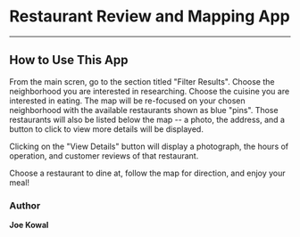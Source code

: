 # Restaurant Review and Mapping App
---


## How to Use This App

From the main scren, go to the section titled "Filter Results".
Choose the neighborhood you are interested in researching.
Choose the cuisine you are interested in eating.
The map will be re-focused on your chosen neighborhood with the available restaurants shown as blue "pins".
Those restaurants will also be listed below the map -- a photo, the address, and a button to click to view more details will be displayed.

Clicking on the "View Details" button will display a photograph, the hours of operation, and customer reviews of that restaurant.

Choose a restaurant to dine at, follow the map for direction, and enjoy your meal!

 



### Author

**Joe Kowal**







